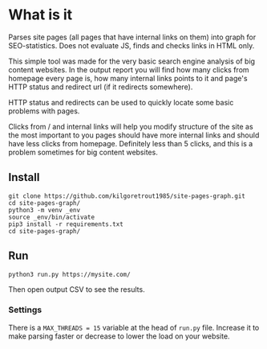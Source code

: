 # What is it

Parses site pages (all pages that have internal links on them) into graph for
SEO-statistics. Does not evaluate JS, finds and checks links in HTML only.

This simple tool was made for the very basic search engine analysis of big 
content websites. In the output report you will find how many clicks from 
homepage every page is, how many internal links points to it and page's HTTP 
status and redirect url (if it redirects somewhere).

HTTP status and redirects can be used to quickly locate some basic problems 
with pages.

Clicks from / and internal links will help you modify structure of the site 
as the most important to you pages should have more internal links and should 
have less clicks from homepage. Definitely less than 5 clicks, and this is a problem 
sometimes for big content websites.

## Install

```
git clone https://github.com/kilgoretrout1985/site-pages-graph.git
cd site-pages-graph/
python3 -m venv _env
source _env/bin/activate
pip3 install -r requirements.txt
cd site-pages-graph/
```

## Run

```
python3 run.py https://mysite.com/
```

Then open output CSV to see the results.

### Settings

There is a `MAX_THREADS = 15` variable at the head of `run.py` file. Increase 
it to make parsing faster or decrease to lower the load on your website.

